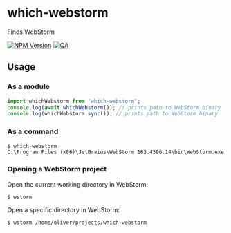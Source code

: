 # which-webstorm

Finds WebStorm

[![NPM Version](https://img.shields.io/npm/v/which-webstorm)](https://www.npmjs.com/package/which-webstorm) [![QA](https://github.com/oliversalzburg/which-webstorm/actions/workflows/test.yml/badge.svg)](https://github.com/oliversalzburg/which-webstorm/actions/workflows/test.yml)

## Usage

### As a module

```js
import whichWebstorm from "which-webstorm";
console.log(await whichWebstorm()); // prints path to WebStorm binary
console.log(whichWebstorm.sync()); // prints path to WebStorm binary
```

### As a command

```shell
$ which-webstorm
C:\Program Files (x86)\JetBrains\WebStorm 163.4396.14\bin\WebStorm.exe
```

### Opening a WebStorm project

Open the current working directory in WebStorm:

```shell
$ wstorm
```

Open a specific directory in WebStorm:

```shell
$ wstorm /home/oliver/projects/which-webstorm
```

